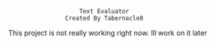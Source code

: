 
                        Text Evaluator 
                    Created By Tabernacle8

This project is not really working right now. Ill work on it later
